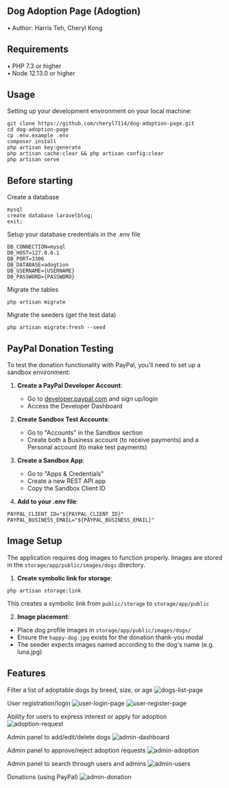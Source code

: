 ## Dog Adoption Page (Adogtion)

•	Author: Harris Teh, Cheryl Kong <br>

## Requirements
•	PHP 7.3 or higher <br>
•	Node 12.13.0 or higher <br>

## Usage <br>
Setting up your development environment on your local machine: <br>
```
git clone https://github.com/cheryl7114/dog-adoption-page.git
cd dog-adoption-page
cp .env.example .env
composer install
php artisan key:generate
php artisan cache:clear && php artisan config:clear
php artisan serve
```

## Before starting <br>
Create a database <br>
```
mysql
create database laravelblog;
exit;
```

Setup your database credentials in the .env file <br>
```
DB_CONNECTION=mysql
DB_HOST=127.0.0.1
DB_PORT=3306
DB_DATABASE=adogtion
DB_USERNAME={USERNAME}
DB_PASSWORD={PASSWORD}
```

Migrate the tables
```
php artisan migrate
```

Migrate the seeders (get the test data)
```
php artisan migrate:fresh --seed
```
## PayPal Donation Testing

To test the donation functionality with PayPal, you'll need to set up a sandbox environment:

1. **Create a PayPal Developer Account**:
   - Go to [developer.paypal.com](https://developer.paypal.com) and sign up/login
   - Access the Developer Dashboard

2. **Create Sandbox Test Accounts**:
   - Go to "Accounts" in the Sandbox section
   - Create both a Business account (to receive payments) and a Personal account (to make test payments)

3. **Create a Sandbox App**:
   - Go to "Apps & Credentials"
   - Create a new REST API app
   - Copy the Sandbox Client ID

4. **Add to your .env file**:
```
PAYPAL_CLIENT_ID="${PAYPAL_CLIENT_ID}"
PAYPAL_BUSINESS_EMAIL="${PAYPAL_BUSINESS_EMAIL}"
```

## Image Setup

The application requires dog images to function properly. Images are stored in the `storage/app/public/images/dogs` directory.

1. **Create symbolic link for storage**:
```
php artisan storage:link
```
This creates a symbolic link from `public/storage` to `storage/app/public`

2. **Image placement**:
- Place dog profile images in `storage/app/public/images/dogs/`
- Ensure the `happy-dog.jpg` exists for the donation thank-you modal
- The seeder expects images named according to the dog's name (e.g. luna.jpg)

## Features
Filter a list of adoptable dogs by breed, size, or age
![dogs-list-page](README-images/dogs.png)

User registration/login
![user-login-page](README-images/login.png)
![user-register-page](README-images/register.png)

Ability for users to express interest or apply for adoption
![adoption-request](README-images/adoption.png)

Admin panel to add/edit/delete dogs
![admin-dashboard](README-images/dashboard.png)

Admin panel to approve/reject adoption requests
![admin-adoption](README-images/adoption-requests.png)

Admin panel to search through users and admins
![admin-users](README-images/users.png)

Donations (using PayPal)
![admin-donation](README-images/donation.png)
